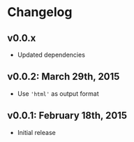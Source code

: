 # Changelog

## v0.0.x

- Updated dependencies

## v0.0.2: March 29th, 2015

- Use `'html'` as output format

## v0.0.1: February 18th, 2015

- Initial release
